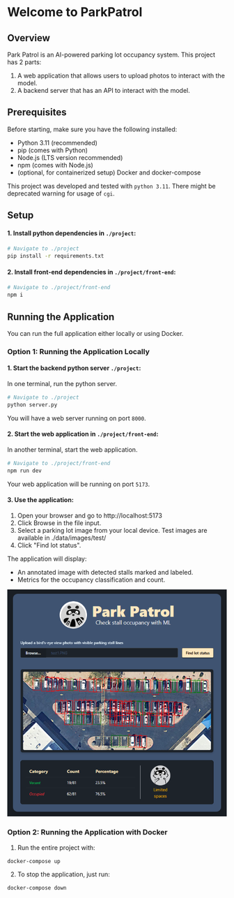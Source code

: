 # Welcome to ParkPatrol

## Overview

Park Patrol is an AI-powered parking lot occupancy system. This project has 2 parts:

1. A web application that allows users to upload photos to interact with the
  model.
2. A backend server that has an API to interact with the model.

## Prerequisites

Before starting, make sure you have the following installed:
- Python 3.11 (recommended)
- pip (comes with Python)
- Node.js (LTS version recommended)
- npm (comes with Node.js)
- (optional, for containerized setup) Docker and docker-compose

This project was developed and tested with `python 3.11`. There might be
deprecated warning for usage of `cgi`.

## Setup

#### 1. Install python dependencies in `./project`:

```sh
# Navigate to ./project
pip install -r requirements.txt
```

#### 2. Install front-end dependencies in `./project/front-end`:

```sh
# Navigate to ./project/front-end
npm i
```

## Running the Application

You can run the full application either locally or using Docker.

### Option 1: Running the Application Locally

#### 1. Start the backend python server `./project`:

In one terminal, run the python server.

```sh
# Navigate to ./project
python server.py
```

You will have a web server running on port `8000`.

#### 2. Start the web application in `./project/front-end`:

In another terminal, start the web application.

``` sh
# Navigate to ./project/front-end
npm run dev
```
Your web application will be running on port `5173`.

#### 3. Use the application:

1. Open your browser and go to http://localhost:5173
2. Click Browse in the file input.
3. Select a parking lot image from your local device.
    Test images are available in ./data/images/test/
4. Click "Find lot status".

The application will display:
- An annotated image with detected stalls marked and labeled.
- Metrics for the occupancy classification and count.

![Annotated example](./data/images/parkpatrol_demo.png)

### Option 2: Running the Application with Docker

1. Run the entire project with:
```sh
docker-compose up
```

2. To stop the application, just run:

```sh
docker-compose down
```
